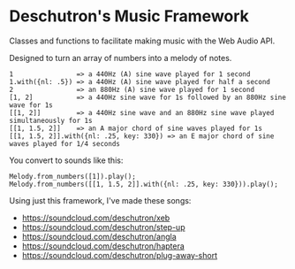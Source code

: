 # Deschutron's Music Framework
Classes and functions to facilitate making music with the Web Audio API.

Designed to turn an array of numbers into a melody of notes.

    1                => a 440Hz (A) sine wave played for 1 second
    1.with({nl: .5}) => a 440Hz (A) sine wave played for half a second
    2                => an 880Hz (A) sine wave played for 1 second
    [1, 2]           => a 440Hz sine wave for 1s followed by an 880Hz sine wave for 1s
    [[1, 2]]         => a 440Hz sine wave and an 880Hz sine wave played simultaneously for 1s
    [[1, 1.5, 2]]    => an A major chord of sine waves played for 1s
    [[1, 1.5, 2]].with({nl: .25, key: 330}) => an E major chord of sine waves played for 1/4 seconds

You convert to sounds like this:

    Melody.from_numbers([1]).play();
    Melody.from_numbers([[1, 1.5, 2]].with({nl: .25, key: 330})).play();

Using just this framework, I've made these songs:
* https://soundcloud.com/deschutron/xeb
* https://soundcloud.com/deschutron/step-up
* https://soundcloud.com/deschutron/angla
* https://soundcloud.com/deschutron/haptera
* https://soundcloud.com/deschutron/plug-away-short
